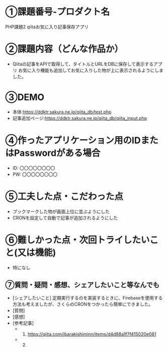
# ①課題番号-プロダクト名
PHP課題2 qiitaお気に入り記事保存アプリ

# ②課題内容（どんな作品か）
- Qiitaの記事をAPIで取得して、タイトルとURLをDBに保存して表示するアプリ
お気に入り機能も追加してお気に入りした物が上に表示されるようにしました。

# ③DEMO
- 本体:https://ddktr.sakura.ne.jp/qiita_db/test.php
- 記事追加ページ:https://ddktr.sakura.ne.jp/qiita_db/qiita_input.php

# ④作ったアプリケーション用のIDまたはPasswordがある場合
- ID: 〇〇〇〇〇〇〇〇
- PW: 〇〇〇〇〇〇〇〇

# ⑤工夫した点・こだわった点
- ブックマークした物が画面上位に並ぶようにした
- CRONを設定して自動で記事が追加されるようにした

# ⑥難しかった点・次回トライしたいこと(又は機能)
- 特になし

## ⑦質問・疑問・感想、シェアしたいこと等なんでも
- [シェアしたいこと] 
定期実行するのを実装するときに、Firebaseを使用する方法も考えましたが、さくらのCRONをつかったら簡単にできました。
- [質問] 
- [感想]  
- [参考記事]
  - 1. https://qiita.com/ibarakishiminn/items/d4d88a1f7f415020e081
  - 2.
